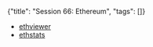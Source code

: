 {"title": "Session 66: Ethereum", "tags": []}

* [ethviewer](http://ethviewer.live/)
* [ethstats](https://ethstats.net/)


